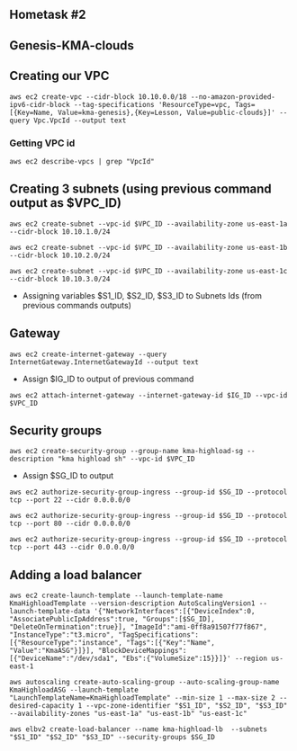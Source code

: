 ## Hometask #2
## Genesis-KMA-clouds



## Creating our VPC
```
aws ec2 create-vpc --cidr-block 10.10.0.0/18 --no-amazon-provided-ipv6-cidr-block --tag-specifications 'ResourceType=vpc, Tags=[{Key=Name, Value=kma-genesis},{Key=Lesson, Value=public-clouds}]' --query Vpc.VpcId --output text
```


### Getting VPC id
```
aws ec2 describe-vpcs | grep "VpcId"
```


## Creating 3 subnets (using previous command output as $VPC_ID)
```
aws ec2 create-subnet --vpc-id $VPC_ID --availability-zone us-east-1a --cidr-block 10.10.1.0/24
```
```
aws ec2 create-subnet --vpc-id $VPC_ID --availability-zone us-east-1b --cidr-block 10.10.2.0/24
```
```
aws ec2 create-subnet --vpc-id $VPC_ID --availability-zone us-east-1c --cidr-block 10.10.3.0/24
```

- Assigning variables $S1_ID, $S2_ID, $S3_ID to Subnets Ids (from previous commands outputs)

## Gateway 
```
aws ec2 create-internet-gateway --query InternetGateway.InternetGatewayId --output text
```
- Assign $IG_ID to output of previous command 
```
aws ec2 attach-internet-gateway --internet-gateway-id $IG_ID --vpc-id $VPC_ID
```


## Security groups
```
aws ec2 create-security-group --group-name kma-highload-sg --description "kma highload sh" --vpc-id $VPC_ID
```
- Assign $SG_ID to output

```
aws ec2 authorize-security-group-ingress --group-id $SG_ID --protocol tcp --port 22 --cidr 0.0.0.0/0
```

```
aws ec2 authorize-security-group-ingress --group-id $SG_ID --protocol tcp --port 80 --cidr 0.0.0.0/0
```

```
aws ec2 authorize-security-group-ingress --group-id $SG_ID --protocol tcp --port 443 --cidr 0.0.0.0/0
```

## Adding a load balancer
```
aws ec2 create-launch-template --launch-template-name KmaHighloadTemplate --version-description AutoScalingVersion1 --launch-template-data '{"NetworkInterfaces":[{"DeviceIndex":0, "AssociatePublicIpAddress":true, "Groups":[$SG_ID], "DeleteOnTermination":true}], "ImageId":"ami-0ff8a91507f77f867", "InstanceType":"t3.micro", "TagSpecifications":[{"ResourceType":"instance", "Tags":[{"Key":"Name", "Value":"KmaASG"}]}], "BlockDeviceMappings":[{"DeviceName":"/dev/sda1", "Ebs":{"VolumeSize":15}}]}' --region us-east-1
```
```
aws autoscaling create-auto-scaling-group --auto-scaling-group-name KmaHighloadASG --launch-template "LaunchTemplateName=KmaHighloadTemplate" --min-size 1 --max-size 2 --desired-capacity 1 --vpc-zone-identifier "$S1_ID", "$S2_ID", "$S3_ID" --availability-zones "us-east-1a" "us-east-1b" "us-east-1c"
```

```
aws elbv2 create-load-balancer --name kma-highload-lb  --subnets "$S1_ID" "$S2_ID" "$S3_ID" --security-groups $SG_ID
```











